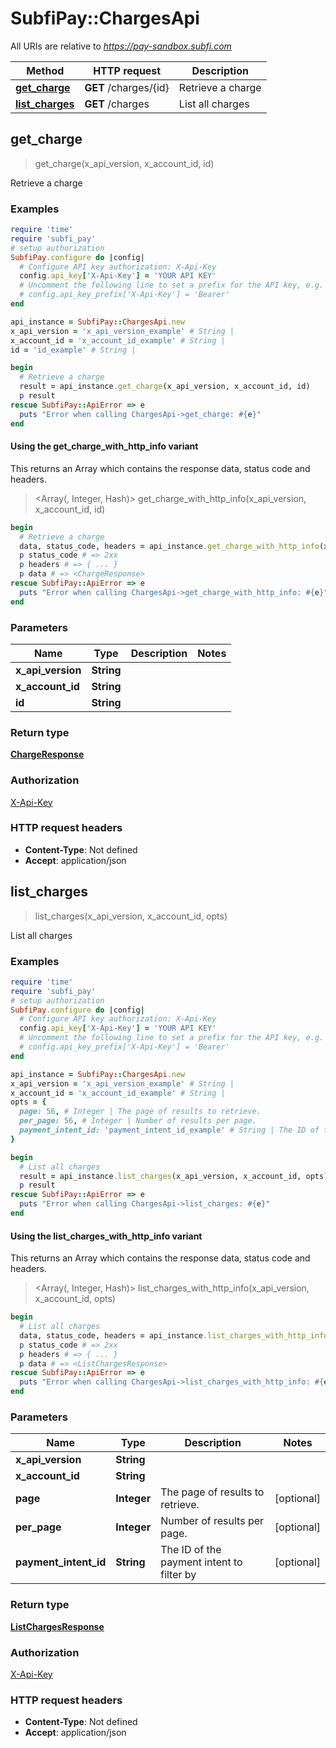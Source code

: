# SubfiPay::ChargesApi

All URIs are relative to *https://pay-sandbox.subfi.com*

| Method | HTTP request | Description |
| ------ | ------------ | ----------- |
| [**get_charge**](ChargesApi.md#get_charge) | **GET** /charges/{id} | Retrieve a charge |
| [**list_charges**](ChargesApi.md#list_charges) | **GET** /charges | List all charges |


## get_charge

> <ChargeResponse> get_charge(x_api_version, x_account_id, id)

Retrieve a charge

### Examples

```ruby
require 'time'
require 'subfi_pay'
# setup authorization
SubfiPay.configure do |config|
  # Configure API key authorization: X-Api-Key
  config.api_key['X-Api-Key'] = 'YOUR API KEY'
  # Uncomment the following line to set a prefix for the API key, e.g. 'Bearer' (defaults to nil)
  # config.api_key_prefix['X-Api-Key'] = 'Bearer'
end

api_instance = SubfiPay::ChargesApi.new
x_api_version = 'x_api_version_example' # String | 
x_account_id = 'x_account_id_example' # String | 
id = 'id_example' # String | 

begin
  # Retrieve a charge
  result = api_instance.get_charge(x_api_version, x_account_id, id)
  p result
rescue SubfiPay::ApiError => e
  puts "Error when calling ChargesApi->get_charge: #{e}"
end
```

#### Using the get_charge_with_http_info variant

This returns an Array which contains the response data, status code and headers.

> <Array(<ChargeResponse>, Integer, Hash)> get_charge_with_http_info(x_api_version, x_account_id, id)

```ruby
begin
  # Retrieve a charge
  data, status_code, headers = api_instance.get_charge_with_http_info(x_api_version, x_account_id, id)
  p status_code # => 2xx
  p headers # => { ... }
  p data # => <ChargeResponse>
rescue SubfiPay::ApiError => e
  puts "Error when calling ChargesApi->get_charge_with_http_info: #{e}"
end
```

### Parameters

| Name | Type | Description | Notes |
| ---- | ---- | ----------- | ----- |
| **x_api_version** | **String** |  |  |
| **x_account_id** | **String** |  |  |
| **id** | **String** |  |  |

### Return type

[**ChargeResponse**](ChargeResponse.md)

### Authorization

[X-Api-Key](../README.md#X-Api-Key)

### HTTP request headers

- **Content-Type**: Not defined
- **Accept**: application/json


## list_charges

> <ListChargesResponse> list_charges(x_api_version, x_account_id, opts)

List all charges

### Examples

```ruby
require 'time'
require 'subfi_pay'
# setup authorization
SubfiPay.configure do |config|
  # Configure API key authorization: X-Api-Key
  config.api_key['X-Api-Key'] = 'YOUR API KEY'
  # Uncomment the following line to set a prefix for the API key, e.g. 'Bearer' (defaults to nil)
  # config.api_key_prefix['X-Api-Key'] = 'Bearer'
end

api_instance = SubfiPay::ChargesApi.new
x_api_version = 'x_api_version_example' # String | 
x_account_id = 'x_account_id_example' # String | 
opts = {
  page: 56, # Integer | The page of results to retrieve.
  per_page: 56, # Integer | Number of results per page.
  payment_intent_id: 'payment_intent_id_example' # String | The ID of the payment intent to filter by
}

begin
  # List all charges
  result = api_instance.list_charges(x_api_version, x_account_id, opts)
  p result
rescue SubfiPay::ApiError => e
  puts "Error when calling ChargesApi->list_charges: #{e}"
end
```

#### Using the list_charges_with_http_info variant

This returns an Array which contains the response data, status code and headers.

> <Array(<ListChargesResponse>, Integer, Hash)> list_charges_with_http_info(x_api_version, x_account_id, opts)

```ruby
begin
  # List all charges
  data, status_code, headers = api_instance.list_charges_with_http_info(x_api_version, x_account_id, opts)
  p status_code # => 2xx
  p headers # => { ... }
  p data # => <ListChargesResponse>
rescue SubfiPay::ApiError => e
  puts "Error when calling ChargesApi->list_charges_with_http_info: #{e}"
end
```

### Parameters

| Name | Type | Description | Notes |
| ---- | ---- | ----------- | ----- |
| **x_api_version** | **String** |  |  |
| **x_account_id** | **String** |  |  |
| **page** | **Integer** | The page of results to retrieve. | [optional] |
| **per_page** | **Integer** | Number of results per page. | [optional] |
| **payment_intent_id** | **String** | The ID of the payment intent to filter by | [optional] |

### Return type

[**ListChargesResponse**](ListChargesResponse.md)

### Authorization

[X-Api-Key](../README.md#X-Api-Key)

### HTTP request headers

- **Content-Type**: Not defined
- **Accept**: application/json

